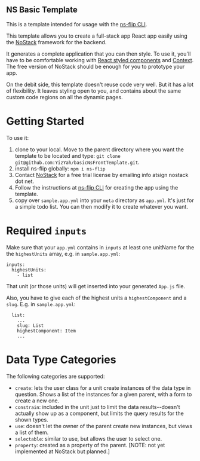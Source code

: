 NS Basic Template
-----------------
This is a template intended for usage with the [ns-flip CLI](https://www.npmjs.com/package/ns-flip).

This template allows you to create a full-stack app React app easily using the [NoStack](www.nostack.net) framework for the backend.

It generates a complete application that you can then style.  To use it, you'll have to be comfortable working with [React styled components](https://styled-components.com/docs/basics) and [Context](https://reactjs.org/docs/context.html). The free version of NoStack should be enough for you to prototype your app.

On the debit side, this template doesn't reuse code very well.  But it has a lot of flexibility.  It leaves styling open to you, and contains about the same custom code regions on all the dynamic pages.

# Getting Started 

To use it:
1. clone to your local.  Move to the parent directory where you want the template to be located and type: `git clone git@github.com:YizYah/basicNsFrontTemplate.git`.
2. install ns-flip globally: `npm i ns-flip`
3. Contact [NoStack](www.nostack.net) for a free trial license by emailing info atsign nostack dot net.
4. Follow the instructions at [ns-flip CLI](https://www.npmjs.com/package/ns-flip) for creating the app using the template.
5. copy over `sample.app.yml` into your `meta` directory as `app.yml`.  It's just for a simple todo list.  You can then modify it to create whatever you want.

# Required `inputs`
Make sure that your `app.yml` contains in `inputs` at least one unitName for the the `highestUnits` array, e.g. in `sample.app.yml`:
```
inputs:
  highestUnits:
    - list
```
That unit (or those units) will get inserted into your generated `App.js` file.

Also, you have to give each of the highest units a `highestComponent` and a `slug`.  E.g. in `sample.app.yml`:
```
  list:
    ...
    slug: List
    highestComponent: Item
    ...
```

# Data Type Categories
The following categories are supported:
* `create`: lets the user class for a unit create instances of the data type in question.  Shows a list of the instances for a given parent, with a form to create a new one.
* `constrain`: included in the unit just to limit the data results--doesn't actually show up as a component, but limits the query results for the shown types.
* `use`: doesn't let the owner of the parent create new instances, but views a list of them.
* `selectable`: similar to use, but allows the user to select one.
* `property`: created as a property of the parent.  [NOTE: not yet implemented at NoStack but planned.]
